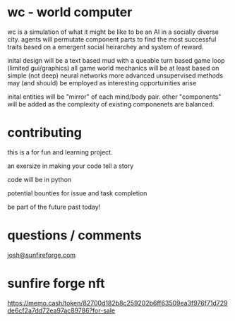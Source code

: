 # wc - world computer

wc is a simulation of what it might be like to be an AI in a socially diverse city. 
agents will permutate component parts to find the most successful traits based on
a emergent social heirarchey and system of reward.

inital design will be a text based mud with a queable turn based game loop (limited gui/graphics)
all game world mechanics will be at least based on simple (not deep) neural networks
more advanced unsupervised methods may (and should) be employed as interesting opportuinities arise

inital entities will be "mirror" of each mind/body pair.
other "components" will be added as the complexity of existing componenets are balanced.

# contributing

this is a for fun and learning project. 

an exersize in making your code tell a story

code will be in python

potential bounties for issue and task completion

be part of the future past today!

# questions / comments
josh@sunfireforge.com

# sunfire forge nft
https://memo.cash/token/82700d182b8c259202b6ff63509ea3f976f71d729de6cf2a7dd72ea97ac89786?for-sale
